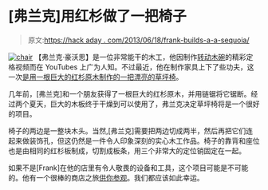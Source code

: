 # [弗兰克]用红杉做了一把椅子

> 原文:[https://hack aday . com/2013/06/18/frank-builds-a-a-sequoia/](https://hackaday.com/2013/06/18/frank-builds-a-chair-from-a-sequoia/)

[![chair](../Images/5b44ef166b1913b7ef9d9a0ae96f29da.png)](http://hackaday.com/wp-content/uploads/2013/06/chair.jpg) 【弗兰克·豪沃思】是一位非常能干的木工，他因制作[转动木碗](https://www.youtube.com/watch?v=qFFS9PsghCI)的精彩定格视频而在 YouTubes 上广为人知。不过最近，他在制作家具上下了些功夫，这一次[是用一根巨大的红杉原木制作的一把漂亮的草坪椅](https://www.youtube.com/watch?v=Q1HzCZEEsg4&feature=youtube_gdata_player)。

几年前，[弗兰克]和一个朋友获得了一根巨大的红杉原木，并用链锯将它锯断。经过两个夏天，巨大的木板终于干燥到可以使用了，弗兰克决定草坪椅将是一个很好的项目。

椅子的两边是一整块木头。当然,[弗兰克]需要把两边切成两半，然后再把它们连起来做装饰孔，但这仍然是一件令人印象深刻的实心木工作品。椅子的靠背和座位也是由相同的红杉板制成，切割成板条，用三个非常大的定位销固定在一起。

如果不是[Frank]在他的店里有令人敬畏的设备和工具，这个项目可能是不可能的。他有一个很棒的商店之旅[供你参观](https://www.youtube.com/watch?v=XmDAInbnPYQ)。我们都应该如此幸运。